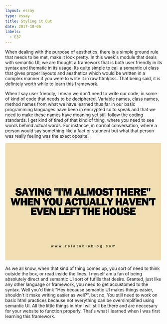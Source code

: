 ```yaml
---
layout: essay
type: essay
title: Styling it Out
date: 2017-10-06
labels:
  - E37
---
```


When dealing with the purpose of aesthetics, there is a simple ground rule that needs to be met, make it look pretty. In this week's module that deals with semantic UI, we are thought a framework that is both user friendly in its syntax and thematic in its usage. Its quite simple to call a semantic ui class that gives proper layouts and aesthetics which would be written in a complex manner if you were to write it in raw html/css. That being said, it is defintely worth while to learn this framework.

When I say user friendly, I mean we don't need to write our code, in some of kind of code that needs to be deciphered. Variable names, class names, method names from what we have learned thus far in our basic programming languages have been in encrypted so to speak and that we need to make these names have meaning yet still follow the coding standards. I get kind of tired of that kind of thing, where you need to see words behind actual words. For instance, in normal conversation, where a person would say something like a fact or statment but what that person was really feeling was the exact oposite!

<img class="ui medium image" src="../images/opposite-meaning.jpg">

As we all know, when that kind of thing comes up, you sort of need to think outside the box, or read inside the lines. I myself am a fan of being absolutely direct and semantic UI sort of fufills that desire. Granted, just like any other language or framework, you need to get accustomed to the syntax. Well you'd think "Hey because semantic UI makes things easier, shouldn't it make writing easier as well?", but no, You still need to work on basic html practices because not everything can be oversimplified using semantic UI. All the little things in html will still be there and are neccesary for your website to function properly. That's what I learned when I was first learning this framework.       
